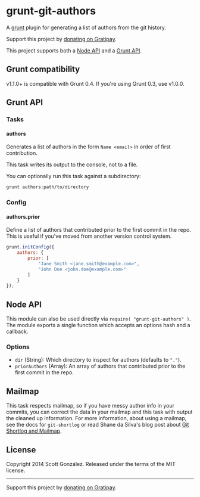 # grunt-git-authors

A [grunt](https://github.com/gruntjs/grunt) plugin for generating a list of
authors from the git history.

Support this project by [donating on Gratipay](https://gratipay.com/scottgonzalez/).

This project supports both a [Node API](#node-api) and a [Grunt API](#grunt-api).

## Grunt compatibility

v1.1.0+ is compatible with Grunt 0.4. If you're using Grunt 0.3, use v1.0.0.

## Grunt API

### Tasks

#### authors

Generates a list of authors in the form `Name <email>` in order of first
contribution.

This task writes its output to the console, not to a file.

You can optionally run this task against a subdirectory:

```sh
grunt authors:path/to/directory
```

### Config

#### authors.prior

Define a list of authors that contributed prior to the first commit in the repo.
This is useful if you've moved from another version control system.

```js
grunt.initConfig({
	authors: {
		prior: [
			"Jane Smith <jane.smith@example.com>",
			"John Doe <john.doe@example.com>"
		]
	}
});
```

## Node API

This module can also be used directly via `require( "grunt-git-authors" )`.
The module exports a single function which accepts an options hash and a callback.

### Options

* `dir` (String): Which directory to inspect for authors (defaults to `"."`).
* `priorAuthors` (Array): An array of authors that contributed prior to the first commit in the repo.

## Mailmap

This task respects mailmap, so if you have messy author info in your commits,
you can correct the data in your mailmap and this task with output the cleaned
up information. For more information, about using a mailmap, see the docs for
`git-shortlog` or read Shane da Silva's blog post about
[Git Shortlog and Mailmap](http://shane.io/2011/10/07/git-shortlog-and-mailmap.html).

## License

Copyright 2014 Scott González. Released under the terms of the MIT license.

---

Support this project by [donating on Gratipay](https://gratipay.com/scottgonzalez/).
